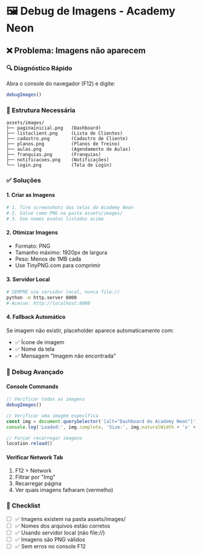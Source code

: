 # 🖼️ Debug de Imagens - Academy Neon

## ❌ Problema: Imagens não aparecem

### 🔍 Diagnóstico Rápido
Abra o console do navegador (F12) e digite:
```javascript
debugImages()
```

### 📁 Estrutura Necessária
```
assets/images/
├── paginainicial.png   (Dashboard)
├── listaclient.png     (Lista de Clientes) 
├── cadastro.png        (Cadastro de Cliente)
├── planos.png          (Planos de Treino)
├── aulas.png           (Agendamento de Aulas)
├── franquias.png       (Franquias)
├── notificacoes.png    (Notificações)
└── login.png           (Tela de Login)
```

### ✅ Soluções

#### 1. Criar as Imagens
```bash
# 1. Tire screenshots das telas do Academy Neon
# 2. Salve como PNG na pasta assets/images/
# 3. Use nomes exatos listados acima
```

#### 2. Otimizar Imagens
- Formato: PNG
- Tamanho máximo: 1920px de largura
- Peso: Menos de 1MB cada
- Use TinyPNG.com para comprimir

#### 3. Servidor Local
```bash
# SEMPRE use servidor local, nunca file://
python -m http.server 8000
# Acesse: http://localhost:8000
```

#### 4. Fallback Automático
Se imagem não existir, placeholder aparece automaticamente com:
- ✅ Ícone de imagem
- ✅ Nome da tela
- ✅ Mensagem "Imagem não encontrada"

### 🐛 Debug Avançado

#### Console Commands
```javascript
// Verificar todas as imagens
debugImages()

// Verificar uma imagem específica
const img = document.querySelector('[alt="Dashboard do Academy Neon"]');
console.log('Loaded:', img.complete, 'Size:', img.naturalWidth + 'x' + img.naturalHeight);

// Forçar recarregar imagens
location.reload()
```

#### Verificar Network Tab
1. F12 > Network
2. Filtrar por "Img"
3. Recarregar página
4. Ver quais imagens falharam (vermelho)

### 📝 Checklist
- [ ] ✅ Imagens existem na pasta assets/images/
- [ ] ✅ Nomes dos arquivos estão corretos
- [ ] ✅ Usando servidor local (não file://)
- [ ] ✅ Imagens são PNG válidos
- [ ] ✅ Sem erros no console F12
